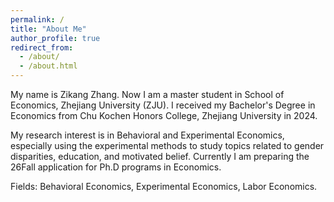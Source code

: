 ```yaml
---
permalink: /
title: "About Me"
author_profile: true
redirect_from: 
  - /about/
  - /about.html
---
```



My name is Zikang Zhang. Now I am a master student in School of Economics, Zhejiang University (ZJU). I received my Bachelor's Degree in Economics from Chu Kochen Honors College, Zhejiang University in 2024.

My research interest is in Behavioral and Experimental Economics, especially using the experimental methods to study topics related to gender disparities, education, and motivated belief. Currently I am preparing the 26Fall application for Ph.D programs in Economics.

Fields: Behavioral Economics, Experimental Economics, Labor Economics.
